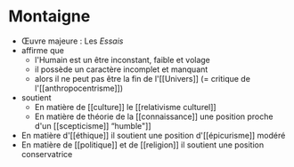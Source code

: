 # Montaigne

- Œuvre majeure : Les _Essais_
- affirme que
  - l'Humain est un être inconstant, faible et volage
  - il possède un caractère incomplet et manquant
  - alors il ne peut pas être la fin de l'[[Univers]] (= critique de l'[[anthropocentrisme]])
- soutient
  - En matière de [[culture]] le [[relativisme culturel]] 
  - En matière de théorie de la [[connaissance]] une position proche d'un [[scepticisme]] “humble"]]
- En matière d'[[éthique]] il soutient une position d'[[épicurisme]] modéré
- En matière de [[politique]] et de [[religion]] il soutient une position conservatrice
